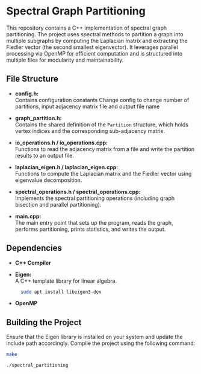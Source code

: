 # Spectral Graph Partitioning

This repository contains a C++ implementation of spectral graph partitioning. The project uses spectral methods to partition a graph into multiple subgraphs by computing the Laplacian matrix and extracting the Fiedler vector (the second smallest eigenvector). It leverages parallel processing via OpenMP for efficient computation and is structured into multiple files for modularity and maintainability.

## File Structure

- **config.h:**  
  Contains configuration constants
  Change config to change number of partitions, input adjacency matrix file and output file name

- **graph_partition.h:**  
  Contains the shared definition of the `Partition` structure, which holds vertex indices and the corresponding sub-adjacency matrix.

- **io_operations.h / io_operations.cpp:**  
  Functions to read the adjacency matrix from a file and write the partition results to an output file.

- **laplacian_eigen.h / laplacian_eigen.cpp:**  
  Functions to compute the Laplacian matrix and the Fiedler vector using eigenvalue decomposition.

- **spectral_operations.h / spectral_operations.cpp:**  
  Implements the spectral partitioning operations (including graph bisection and parallel partitioning).

- **main.cpp:**  
  The main entry point that sets up the program, reads the graph, performs partitioning, prints statistics, and writes the output.

## Dependencies

- **C++ Compiler**

- **Eigen:**  
  A C++ template library for linear algebra.

  ```bash
    sudo apt install libeigen3-dev
  ```

- **OpenMP**

## Building the Project

Ensure that the Eigen library is installed on your system and update the include path accordingly. Compile the project using the following command:

```bash
make

./spectral_partitioning
```
